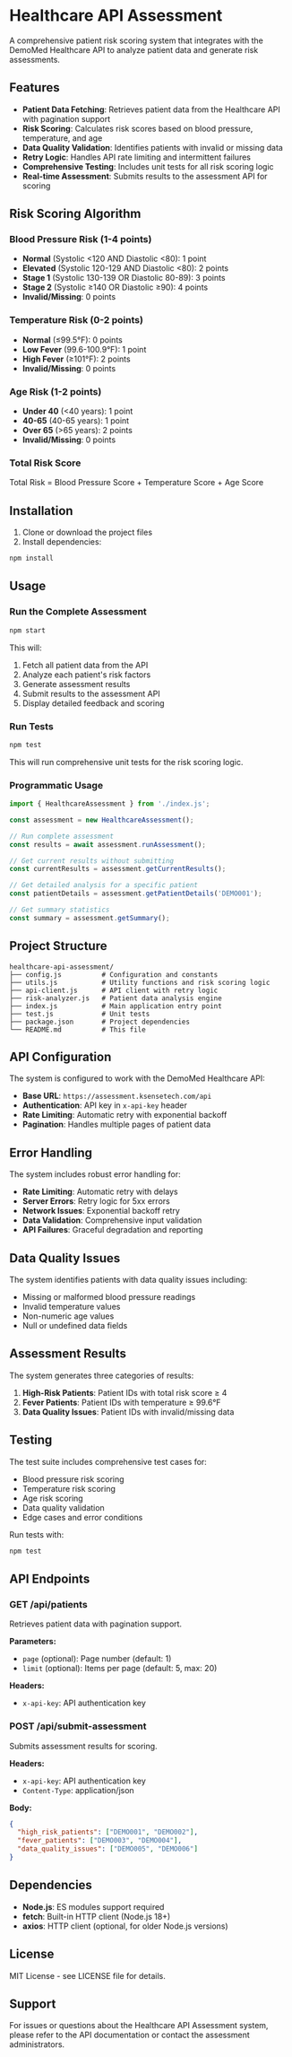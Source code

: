 # Healthcare API Assessment

A comprehensive patient risk scoring system that integrates with the DemoMed Healthcare API to analyze patient data and generate risk assessments.

## Features

- **Patient Data Fetching**: Retrieves patient data from the Healthcare API with pagination support
- **Risk Scoring**: Calculates risk scores based on blood pressure, temperature, and age
- **Data Quality Validation**: Identifies patients with invalid or missing data
- **Retry Logic**: Handles API rate limiting and intermittent failures
- **Comprehensive Testing**: Includes unit tests for all risk scoring logic
- **Real-time Assessment**: Submits results to the assessment API for scoring

## Risk Scoring Algorithm

### Blood Pressure Risk (1-4 points)
- **Normal** (Systolic <120 AND Diastolic <80): 1 point
- **Elevated** (Systolic 120-129 AND Diastolic <80): 2 points
- **Stage 1** (Systolic 130-139 OR Diastolic 80-89): 3 points
- **Stage 2** (Systolic ≥140 OR Diastolic ≥90): 4 points
- **Invalid/Missing**: 0 points

### Temperature Risk (0-2 points)
- **Normal** (≤99.5°F): 0 points
- **Low Fever** (99.6-100.9°F): 1 point
- **High Fever** (≥101°F): 2 points
- **Invalid/Missing**: 0 points

### Age Risk (1-2 points)
- **Under 40** (<40 years): 1 point
- **40-65** (40-65 years): 1 point
- **Over 65** (>65 years): 2 points
- **Invalid/Missing**: 0 points

### Total Risk Score
Total Risk = Blood Pressure Score + Temperature Score + Age Score

## Installation

1. Clone or download the project files
2. Install dependencies:
```bash
npm install
```

## Usage

### Run the Complete Assessment
```bash
npm start
```

This will:
1. Fetch all patient data from the API
2. Analyze each patient's risk factors
3. Generate assessment results
4. Submit results to the assessment API
5. Display detailed feedback and scoring

### Run Tests
```bash
npm test
```

This will run comprehensive unit tests for the risk scoring logic.

### Programmatic Usage
```javascript
import { HealthcareAssessment } from './index.js';

const assessment = new HealthcareAssessment();

// Run complete assessment
const results = await assessment.runAssessment();

// Get current results without submitting
const currentResults = assessment.getCurrentResults();

// Get detailed analysis for a specific patient
const patientDetails = assessment.getPatientDetails('DEMO001');

// Get summary statistics
const summary = assessment.getSummary();
```

## Project Structure

```
healthcare-api-assessment/
├── config.js          # Configuration and constants
├── utils.js           # Utility functions and risk scoring logic
├── api-client.js      # API client with retry logic
├── risk-analyzer.js   # Patient data analysis engine
├── index.js           # Main application entry point
├── test.js            # Unit tests
├── package.json       # Project dependencies
└── README.md          # This file
```

## API Configuration

The system is configured to work with the DemoMed Healthcare API:

- **Base URL**: `https://assessment.ksensetech.com/api`
- **Authentication**: API key in `x-api-key` header
- **Rate Limiting**: Automatic retry with exponential backoff
- **Pagination**: Handles multiple pages of patient data

## Error Handling

The system includes robust error handling for:

- **Rate Limiting**: Automatic retry with delays
- **Server Errors**: Retry logic for 5xx errors
- **Network Issues**: Exponential backoff retry
- **Data Validation**: Comprehensive input validation
- **API Failures**: Graceful degradation and reporting

## Data Quality Issues

The system identifies patients with data quality issues including:

- Missing or malformed blood pressure readings
- Invalid temperature values
- Non-numeric age values
- Null or undefined data fields

## Assessment Results

The system generates three categories of results:

1. **High-Risk Patients**: Patient IDs with total risk score ≥ 4
2. **Fever Patients**: Patient IDs with temperature ≥ 99.6°F
3. **Data Quality Issues**: Patient IDs with invalid/missing data

## Testing

The test suite includes comprehensive test cases for:

- Blood pressure risk scoring
- Temperature risk scoring
- Age risk scoring
- Data quality validation
- Edge cases and error conditions

Run tests with:
```bash
npm test
```

## API Endpoints

### GET /api/patients
Retrieves patient data with pagination support.

**Parameters:**
- `page` (optional): Page number (default: 1)
- `limit` (optional): Items per page (default: 5, max: 20)

**Headers:**
- `x-api-key`: API authentication key

### POST /api/submit-assessment
Submits assessment results for scoring.

**Headers:**
- `x-api-key`: API authentication key
- `Content-Type`: application/json

**Body:**
```json
{
  "high_risk_patients": ["DEMO001", "DEMO002"],
  "fever_patients": ["DEMO003", "DEMO004"],
  "data_quality_issues": ["DEMO005", "DEMO006"]
}
```

## Dependencies

- **Node.js**: ES modules support required
- **fetch**: Built-in HTTP client (Node.js 18+)
- **axios**: HTTP client (optional, for older Node.js versions)

## License

MIT License - see LICENSE file for details.

## Support

For issues or questions about the Healthcare API Assessment system, please refer to the API documentation or contact the assessment administrators. 